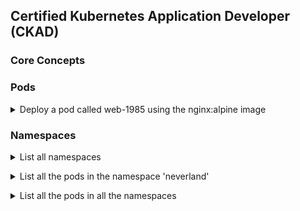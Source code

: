 ## Certified Kubernetes Application Developer (CKAD)

### Core Concepts

### Pods

<details>
<summary>Deploy a pod called web-1985 using the nginx:alpine image</code></summary><br><b>

`kubectl run web-1985 --image=nginx:alpine --restart=Never`
</b></details>

### Namespaces

<details>
<summary>List all namespaces</code></summary><br><b>

kubectl get ns
</b></details>

<details>
<summary>List all the pods in the namespace 'neverland'</code></summary><br><b>

kubectl get ns -n neverland
</b></details>

<details>
<summary>List all the pods in all the namespaces</code></summary><br><b>

kubectl get po --all-namespaces
</b></details>
